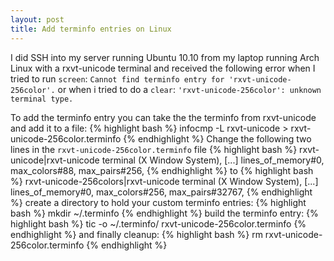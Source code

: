 ```yaml
---
layout: post
title: Add terminfo entries on Linux
---
```


I did SSH into my server running Ubuntu 10.10 from my laptop running Arch Linux with a rxvt-unicode terminal and received the following error when I tried to run `screen`: `Cannot find terminfo entry for 'rxvt-unicode-256color'.` or when i tried to do a `clear`: `'rxvt-unicode-256color': unknown terminal type.`

To add the terminfo entry you can take the the terminfo from rxvt-unicode and add it to a file:
{% highlight bash %}
   infocmp -L rxvt-unicode > rxvt-unicode-256color.terminfo
{% endhighlight %}
Change the following two lines in the `rxvt-unicode-256color.terminfo` file
{% highlight bash %}
    rxvt-unicode|rxvt-unicode terminal (X Window System),
    [...]
    lines_of_memory#0, max_colors#88, max_pairs#256,
{% endhighlight %}
to
{% highlight bash %}
    rxvt-unicode-256colors|rxvt-unicode terminal (X Window System),
    [...]
    lines_of_memory#0, max_colors#256, max_pairs#32767,
{% endhighlight %}
create a directory to hold your custom terminfo entries:
{% highlight bash %}
   mkdir ~/.terminfo
{% endhighlight %}
build the terminfo entry:
{% highlight bash %}
   tic -o ~/.terminfo/ rxvt-unicode-256color.terminfo
{% endhighlight %}
and finally cleanup:
{% highlight bash %}
   rm rxvt-unicode-256color.terminfo
{% endhighlight %}